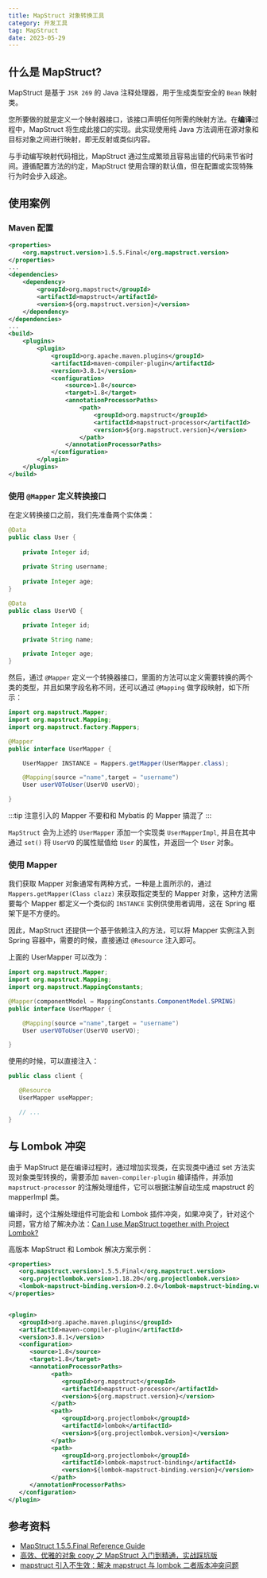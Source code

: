 ```yaml
---
title: MapStruct 对象转换工具
category: 开发工具
tag: MapStruct 
date: 2023-05-29
---
```


## 什么是 MapStruct?

MapStruct 是基于 `JSR 269` 的 Java 注释处理器，用于生成类型安全的 `Bean` 映射类。

您所要做的就是定义一个映射器接口，该接口声明任何所需的映射方法。在**编译**过程中，MapStruct 将生成此接口的实现。此实现使用纯 Java 方法调用在源对象和目标对象之间进行映射，即无反射或类似内容。

与手动编写映射代码相比，MapStruct 通过生成繁琐且容易出错的代码来节省时间。遵循配置方法的约定，MapStruct 使用合理的默认值，但在配置或实现特殊行为时会步入歧途。

## 使用案例

### Maven 配置

```xml
<properties>
    <org.mapstruct.version>1.5.5.Final</org.mapstruct.version>
</properties>
...
<dependencies>
    <dependency>
        <groupId>org.mapstruct</groupId>
        <artifactId>mapstruct</artifactId>
        <version>${org.mapstruct.version}</version>
    </dependency>
</dependencies>
...
<build>
    <plugins>
        <plugin>
            <groupId>org.apache.maven.plugins</groupId>
            <artifactId>maven-compiler-plugin</artifactId>
            <version>3.8.1</version>
            <configuration>
                <source>1.8</source>
                <target>1.8</target>
                <annotationProcessorPaths>
                    <path>
                        <groupId>org.mapstruct</groupId>
                        <artifactId>mapstruct-processor</artifactId>
                        <version>${org.mapstruct.version}</version>
                    </path>
                </annotationProcessorPaths>
            </configuration>
        </plugin>
    </plugins>
</build>
```

### 使用 `@Mapper` 定义转换接口

在定义转换接口之前，我们先准备两个实体类：

```java
@Data
public class User {
    
    private Integer id;
    
    private String username;
    
    private Integer age;
}

@Data
public class UserVO {

    private Integer id;

    private String name;

    private Integer age;
}
```

然后，通过 `@Mapper` 定义一个转换器接口，里面的方法可以定义需要转换的两个类的类型，并且如果字段名称不同，还可以通过 `@Mapping` 做字段映射，如下所示：

```java
import org.mapstruct.Mapper; 
import org.mapstruct.Mapping;
import org.mapstruct.factory.Mappers;

@Mapper
public interface UserMapper {

    UserMapper INSTANCE = Mappers.getMapper(UserMapper.class);

    @Mapping(source ="name",target = "username")
    User userVOToUser(UserVO userVO);

}
```

:::tip
注意引入的 Mapper 不要和和 Mybatis 的 Mapper 搞混了
:::

`MapStruct` 会为上述的 `UserMapper` 添加一个实现类 `UserMapperImpl`, 并且在其中通过 `set()` 将 `UserVO` 的属性赋值给 `User` 的属性，并返回一个 `User` 对象。

### 使用 Mapper

我们获取 Mapper 对象通常有两种方式，一种是上面所示的，通过 `Mappers.getMapper(Class clazz)` 来获取指定类型的 Mapper 对象，这种方法需要每个 Mapper 都定义一个类似的 `INSTANCE` 实例供使用者调用，这在 Spring 框架下是不方便的。

因此，MapStruct 还提供一个基于依赖注入的方法，可以将 Mapper 实例注入到 Spring 容器中，需要的时候，直接通过 `@Resource` 注入即可。

上面的 UserMapper 可以改为：

```java
import org.mapstruct.Mapper; 
import org.mapstruct.Mapping;
import org.mapstruct.MappingConstants;

@Mapper(componentModel = MappingConstants.ComponentModel.SPRING)
public interface UserMapper {

    @Mapping(source ="name",target = "username")
    User userVOToUser(UserVO userVO);

}
```

使用的时候，可以直接注入：

```java
public class client {

   @Resource
   UserMapper useMapper;

   // ...
}
```

## 与 Lombok 冲突

由于 MapStruct 是在编译过程时，通过增加实现类，在实现类中通过 set 方法实现对象类型转换的，需要添加 `maven-compiler-plugin` 编译插件，并添加 `mapstruct-processor` 的注解处理组件，它可以根据注解自动生成 mapstruct 的 mapperImpl 类。

编译时，这个注解处理组件可能会和 Lombok 插件冲突，如果冲突了，针对这个问题，官方给了解决办法：[Can I use MapStruct together with Project Lombok?](https://mapstruct.org/faq/#Can-I-use-MapStruct-together-with-Project-Lombok)

高版本 MapStruct 和 Lombok 解决方案示例：

```xml
<properties>
   <org.mapstruct.version>1.5.5.Final</org.mapstruct.version>
   <org.projectlombok.version>1.18.20</org.projectlombok.version>
   <lombok-mapstruct-binding.version>0.2.0</lombok-mapstruct-binding.version>
</properties>


<plugin>
   <groupId>org.apache.maven.plugins</groupId>
   <artifactId>maven-compiler-plugin</artifactId>
   <version>3.8.1</version>
   <configuration>
      <source>1.8</source>
      <target>1.8</target>
      <annotationProcessorPaths>
            <path>
               <groupId>org.mapstruct</groupId>
               <artifactId>mapstruct-processor</artifactId>
               <version>${org.mapstruct.version}</version>
            </path>
            <path>
               <groupId>org.projectlombok</groupId>
               <artifactId>lombok</artifactId>
               <version>${org.projectlombok.version}</version>
            </path>
            <path>
               <groupId>org.projectlombok</groupId>
               <artifactId>lombok-mapstruct-binding</artifactId>
               <version>${lombok-mapstruct-binding.version}</version>
            </path>
      </annotationProcessorPaths>
   </configuration>
</plugin>
```

## 参考资料

- [MapStruct 1.5.5.Final Reference Guide](https://mapstruct.org/documentation/stable/reference/html/)
- [高效、优雅的对象 copy 之 MapStruct 入门到精通，实战踩坑版](https://www.cnblogs.com/wang1221/p/17118519.html)
- [mapstruct 引入不生效：解决 mapstruct 与 lombok 二者版本冲突问题](https://blog.csdn.net/iijik55/article/details/126434952)